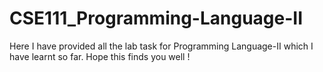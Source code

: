 # CSE111_Programming-Language-II
Here I have provided all the lab task for Programming Language-II which I have learnt so far. Hope this finds you well !
